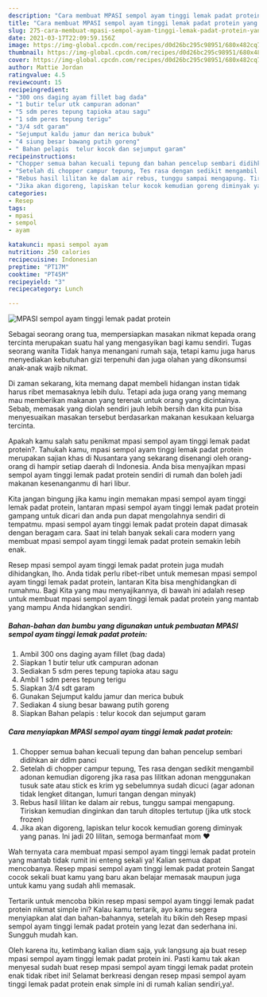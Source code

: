 ```yaml
---
description: "Cara membuat MPASI sempol ayam tinggi lemak padat protein yang enak dan Mudah Dibuat"
title: "Cara membuat MPASI sempol ayam tinggi lemak padat protein yang enak dan Mudah Dibuat"
slug: 275-cara-membuat-mpasi-sempol-ayam-tinggi-lemak-padat-protein-yang-enak-dan-mudah-dibuat
date: 2021-03-17T22:09:59.156Z
image: https://img-global.cpcdn.com/recipes/d0d26bc295c98951/680x482cq70/mpasi-sempol-ayam-tinggi-lemak-padat-protein-foto-resep-utama.jpg
thumbnail: https://img-global.cpcdn.com/recipes/d0d26bc295c98951/680x482cq70/mpasi-sempol-ayam-tinggi-lemak-padat-protein-foto-resep-utama.jpg
cover: https://img-global.cpcdn.com/recipes/d0d26bc295c98951/680x482cq70/mpasi-sempol-ayam-tinggi-lemak-padat-protein-foto-resep-utama.jpg
author: Mattie Jordan
ratingvalue: 4.5
reviewcount: 15
recipeingredient:
- "300 ons daging ayam fillet bag dada"
- "1 butir telur utk campuran adonan"
- "5 sdm peres tepung tapioka atau sagu"
- "1 sdm peres tepung terigu"
- "3/4 sdt garam"
- "Sejumput kaldu jamur dan merica bubuk"
- "4 siung besar bawang putih goreng"
- " Bahan pelapis  telur kocok dan sejumput garam"
recipeinstructions:
- "Chopper semua bahan kecuali tepung dan bahan pencelup sembari didihkan air ddlm panci"
- "Setelah di chopper campur tepung, Tes rasa dengan sedikit mengambil adonan kemudian digoreng jika rasa pas lilitkan adonan​ menggunakan tusuk sate atau stick es krim yg sebelumnya sudah dicuci (agar adonan tidak lengket ditangan, lumuri tangan dengan minyak)"
- "Rebus hasil lilitan ke dalam air rebus, tunggu sampai mengapung. Tiriskan kemudian dinginkan dan taruh ditoples tertutup (jika utk stock frozen)"
- "Jika akan digoreng, lapiskan telur kocok kemudian goreng diminyak yang panas. Ini jadi 20 lilitan, semoga bermanfaat mom ❤"
categories:
- Resep
tags:
- mpasi
- sempol
- ayam

katakunci: mpasi sempol ayam 
nutrition: 250 calories
recipecuisine: Indonesian
preptime: "PT17M"
cooktime: "PT45M"
recipeyield: "3"
recipecategory: Lunch

---
```



![MPASI sempol ayam tinggi lemak padat protein](https://img-global.cpcdn.com/recipes/d0d26bc295c98951/680x482cq70/mpasi-sempol-ayam-tinggi-lemak-padat-protein-foto-resep-utama.jpg)

Sebagai seorang orang tua, mempersiapkan masakan nikmat kepada orang tercinta merupakan suatu hal yang mengasyikan bagi kamu sendiri. Tugas seorang  wanita Tidak hanya menangani rumah saja, tetapi kamu juga harus menyediakan kebutuhan gizi terpenuhi dan juga olahan yang dikonsumsi anak-anak wajib nikmat.

Di zaman  sekarang, kita memang dapat membeli hidangan instan tidak harus ribet memasaknya lebih dulu. Tetapi ada juga orang yang memang mau memberikan makanan yang terenak untuk orang yang dicintainya. Sebab, memasak yang diolah sendiri jauh lebih bersih dan kita pun bisa menyesuaikan masakan tersebut berdasarkan makanan kesukaan keluarga tercinta. 



Apakah kamu salah satu penikmat mpasi sempol ayam tinggi lemak padat protein?. Tahukah kamu, mpasi sempol ayam tinggi lemak padat protein merupakan sajian khas di Nusantara yang sekarang disenangi oleh orang-orang di hampir setiap daerah di Indonesia. Anda bisa menyajikan mpasi sempol ayam tinggi lemak padat protein sendiri di rumah dan boleh jadi makanan kesenanganmu di hari libur.

Kita jangan bingung jika kamu ingin memakan mpasi sempol ayam tinggi lemak padat protein, lantaran mpasi sempol ayam tinggi lemak padat protein gampang untuk dicari dan anda pun dapat mengolahnya sendiri di tempatmu. mpasi sempol ayam tinggi lemak padat protein dapat dimasak dengan beragam cara. Saat ini telah banyak sekali cara modern yang membuat mpasi sempol ayam tinggi lemak padat protein semakin lebih enak.

Resep mpasi sempol ayam tinggi lemak padat protein juga mudah dihidangkan, lho. Anda tidak perlu ribet-ribet untuk memesan mpasi sempol ayam tinggi lemak padat protein, lantaran Kita bisa menghidangkan di rumahmu. Bagi Kita yang mau menyajikannya, di bawah ini adalah resep untuk membuat mpasi sempol ayam tinggi lemak padat protein yang mantab yang mampu Anda hidangkan sendiri.

<!--inarticleads1-->

##### Bahan-bahan dan bumbu yang digunakan untuk pembuatan MPASI sempol ayam tinggi lemak padat protein:

1. Ambil 300 ons daging ayam fillet (bag dada)
1. Siapkan 1 butir telur utk campuran adonan
1. Sediakan 5 sdm peres tepung tapioka atau sagu
1. Ambil 1 sdm peres tepung terigu
1. Siapkan 3/4 sdt garam
1. Gunakan Sejumput kaldu jamur dan merica bubuk
1. Sediakan 4 siung besar bawang putih goreng
1. Siapkan  Bahan pelapis : telur kocok dan sejumput garam




<!--inarticleads2-->

##### Cara menyiapkan MPASI sempol ayam tinggi lemak padat protein:

1. Chopper semua bahan kecuali tepung dan bahan pencelup sembari didihkan air ddlm panci
1. Setelah di chopper campur tepung, Tes rasa dengan sedikit mengambil adonan kemudian digoreng jika rasa pas lilitkan adonan​ menggunakan tusuk sate atau stick es krim yg sebelumnya sudah dicuci (agar adonan tidak lengket ditangan, lumuri tangan dengan minyak)
1. Rebus hasil lilitan ke dalam air rebus, tunggu sampai mengapung. Tiriskan kemudian dinginkan dan taruh ditoples tertutup (jika utk stock frozen)
1. Jika akan digoreng, lapiskan telur kocok kemudian goreng diminyak yang panas. Ini jadi 20 lilitan, semoga bermanfaat mom ❤




Wah ternyata cara membuat mpasi sempol ayam tinggi lemak padat protein yang mantab tidak rumit ini enteng sekali ya! Kalian semua dapat mencobanya. Resep mpasi sempol ayam tinggi lemak padat protein Sangat cocok sekali buat kamu yang baru akan belajar memasak maupun juga untuk kamu yang sudah ahli memasak.

Tertarik untuk mencoba bikin resep mpasi sempol ayam tinggi lemak padat protein nikmat simple ini? Kalau kamu tertarik, ayo kamu segera menyiapkan alat dan bahan-bahannya, setelah itu bikin deh Resep mpasi sempol ayam tinggi lemak padat protein yang lezat dan sederhana ini. Sungguh mudah kan. 

Oleh karena itu, ketimbang kalian diam saja, yuk langsung aja buat resep mpasi sempol ayam tinggi lemak padat protein ini. Pasti kamu tak akan menyesal sudah buat resep mpasi sempol ayam tinggi lemak padat protein enak tidak ribet ini! Selamat berkreasi dengan resep mpasi sempol ayam tinggi lemak padat protein enak simple ini di rumah kalian sendiri,ya!.

